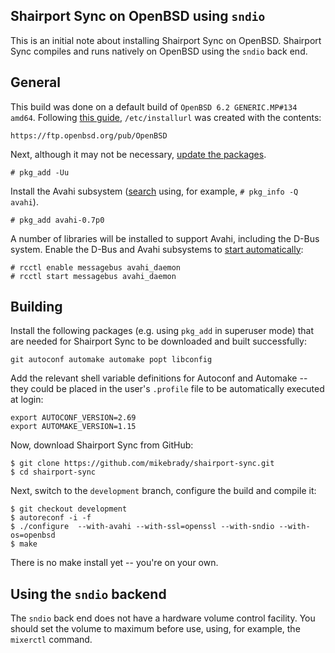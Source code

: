 Shairport Sync on OpenBSD using `sndio`
----
This is an initial note about installing Shairport Sync on OpenBSD. Shairport Sync compiles and runs natively on OpenBSD using the `sndio` back end.

General
----
This build was done on a default build of `OpenBSD 6.2 GENERIC.MP#134 amd64`. Following [this guide](https://www.openbsd.org/faq/faq15.html), `/etc/installurl` was created with the contents:
```
https://ftp.openbsd.org/pub/OpenBSD
```
Next, although it may not be necessary, [update the packages](https://unix.stackexchange.com/questions/23579/how-to-apply-updates-on-openbsd-netbsd-and-freebsd).
```
# pkg_add -Uu
```
Install the Avahi subsystem ([search](https://www.openbsd.org/faq/faq15.html) using, for example, `# pkg_info -Q avahi`). 
```
# pkg_add avahi-0.7p0
```
A number of libraries will be installed to support Avahi, including the D-Bus system.
Enable the D-Bus and Avahi subsystems to [start automatically](http://openbsd-archive.7691.n7.nabble.com/starting-avahi-the-proper-way-td311612.html):
```
# rcctl enable messagebus avahi_daemon 
# rcctl start messagebus avahi_daemon 
```
Building
----

Install the following packages (e.g. using `pkg_add` in superuser mode) that are needed for Shairport Sync to be downloaded and built successfully:
```
git autoconf automake automake popt libconfig
```
Add the relevant shell variable definitions for Autoconf and Automake -- they could be placed in the user's `.profile` file to be automatically executed at login:
```
export AUTOCONF_VERSION=2.69
export AUTOMAKE_VERSION=1.15
```
Now, download Shairport Sync from GitHub:
```
$ git clone https://github.com/mikebrady/shairport-sync.git
$ cd shairport-sync
```
Next, switch to the `development` branch, configure the build and compile it:
```
$ git checkout development
$ autoreconf -i -f
$ ./configure  --with-avahi --with-ssl=openssl --with-sndio --with-os=openbsd
$ make
```
There is no make install yet -- you're on your own.

Using the `sndio` backend
----
The `sndio` back end does not have a hardware volume control facility.
You should set the volume to maximum before use, using, for example, the `mixerctl` command.
